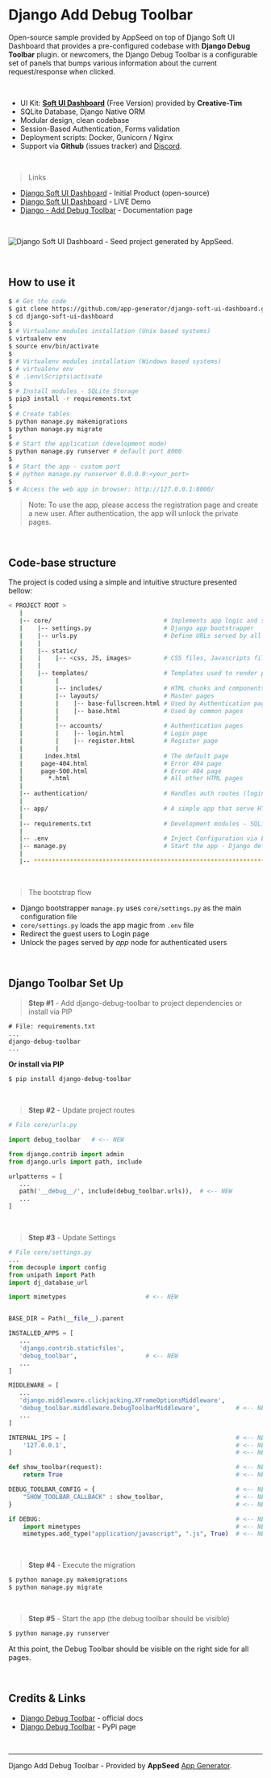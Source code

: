 # Django Add Debug Toolbar

Open-source sample provided by AppSeed on top of Django Soft UI Dashboard that provides a pre-configured codebase with **Django Debug Toolbar** plugin. or newcomers, the Django Debug Toolbar is a configurable set of panels that bumps various information about the current request/response when clicked.

<br />

- UI Kit: **[Soft UI Dashboard](https://bit.ly/2Q1uIfK)** (Free Version) provided by **Creative-Tim**
- SQLite Database, Django Native ORM
- Modular design, clean codebase
- Session-Based Authentication, Forms validation
- Deployment scripts: Docker, Gunicorn / Nginx
- Support via **Github** (issues tracker) and [Discord](https://discord.gg/fZC6hup).

<br />

> Links

- [Django Soft UI Dashboard](https://appseed.us/product/django-soft-ui-dashboard) - Initial Product (open-source)
- [Django Soft UI Dashboard](https://django-soft-ui-dashboard.appseed-srv1.com/) - LIVE Demo
- [Django - Add Debug Toolbar](https://docs.appseed.us/content/how-to/django-add-debug-toolbar) - Documentation page

<br />

![Django Soft UI Dashboard - Seed project generated by AppSeed.](https://user-images.githubusercontent.com/51070104/119937082-d5524080-bf92-11eb-83b2-19034824e934.png)

<br />

## How to use it

```bash
$ # Get the code
$ git clone https://github.com/app-generator/django-soft-ui-dashboard.git
$ cd django-soft-ui-dashboard
$
$ # Virtualenv modules installation (Unix based systems)
$ virtualenv env
$ source env/bin/activate
$
$ # Virtualenv modules installation (Windows based systems)
$ # virtualenv env
$ # .\env\Scripts\activate
$
$ # Install modules - SQLite Storage
$ pip3 install -r requirements.txt
$
$ # Create tables
$ python manage.py makemigrations
$ python manage.py migrate
$
$ # Start the application (development mode)
$ python manage.py runserver # default port 8000
$
$ # Start the app - custom port
$ # python manage.py runserver 0.0.0.0:<your_port>
$
$ # Access the web app in browser: http://127.0.0.1:8000/
```

> Note: To use the app, please access the registration page and create a new user. After authentication, the app will unlock the private pages.

<br />

## Code-base structure

The project is coded using a simple and intuitive structure presented bellow:

```bash
< PROJECT ROOT >
   |
   |-- core/                               # Implements app logic and serve the static assets
   |    |-- settings.py                    # Django app bootstrapper
   |    |-- urls.py                        # Define URLs served by all apps/nodes
   |    |
   |    |-- static/
   |    |    |-- <css, JS, images>         # CSS files, Javascripts files
   |    |
   |    |-- templates/                     # Templates used to render pages
   |         |
   |         |-- includes/                 # HTML chunks and components   |         |
   |         |-- layouts/                  # Master pages
   |         |    |-- base-fullscreen.html # Used by Authentication pages
   |         |    |-- base.html            # Used by common pages
   |         |
   |         |-- accounts/                 # Authentication pages
   |         |    |-- login.html           # Login page
   |         |    |-- register.html        # Register page
   |         |
   |      index.html                       # The default page
   |     page-404.html                     # Error 404 page
   |     page-500.html                     # Error 404 page
   |       *.html                          # All other HTML pages
   |
   |-- authentication/                     # Handles auth routes (login and register)
   |
   |-- app/                                # A simple app that serve HTML files
   |
   |-- requirements.txt                    # Development modules - SQLite storage
   |
   |-- .env                                # Inject Configuration via Environment
   |-- manage.py                           # Start the app - Django default start script
   |
   |-- ************************************************************************
```

<br />

> The bootstrap flow

- Django bootstrapper `manage.py` uses `core/settings.py` as the main configuration file
- `core/settings.py` loads the app magic from `.env` file
- Redirect the guest users to Login page
- Unlock the pages served by *app* node for authenticated users

<br />

## Django Toolbar Set Up

> **Step #1** - Add django-debug-toolbar to project dependencies or install via PIP

```txt
# File: requirements.txt
...
django-debug-toolbar
...
```

**Or install via PIP**

```bash
$ pip install django-debug-toolbar
```

<br />

> **Step #2** - Update project routes

```python
# File core/urls.py

import debug_toolbar   # <-- NEW                     

from django.contrib import admin
from django.urls import path, include  

urlpatterns = [
   ...
   path('__debug__/', include(debug_toolbar.urls)),  # <-- NEW
   ... 
]

```

<br />

> **Step #3** - Update Settings


```python
# File core/settings.py
...
from decouple import config
from unipath import Path
import dj_database_url

import mimetypes                      # <-- NEW


BASE_DIR = Path(__file__).parent

INSTALLED_APPS = [
   ... 
   'django.contrib.staticfiles',
   'debug_toolbar',                   # <-- NEW
   ...  
]

MIDDLEWARE = [
   ...
   'django.middleware.clickjacking.XFrameOptionsMiddleware',
   'debug_toolbar.middleware.DebugToolbarMiddleware',          # <-- NEW
   ...
]

INTERNAL_IPS = [                                               # <-- NEW
    '127.0.0.1',                                               # <-- NEW
]                                                              # <-- NEW

def show_toolbar(request):                                     # <-- NEW
    return True                                                # <-- NEW 

DEBUG_TOOLBAR_CONFIG = {                                       # <-- NEW
    "SHOW_TOOLBAR_CALLBACK" : show_toolbar,                    # <-- NEW
}                                                              # <-- NEW

if DEBUG:                                                      # <-- NEW
    import mimetypes                                           # <-- NEW          
    mimetypes.add_type("application/javascript", ".js", True)  # <-- NEW
```

<br />

> **Step #4** - Execute the migration 

```bash
$ python manage.py makemigrations
$ python manage.py migrate
```

<br />

> **Step #5** - Start the app (the debug toolbar should be visible)

```bash
$ python manage.py runserver
```

At this point, the Debug Toolbar should be visible on the right side for all pages. 

<br />

## Credits & Links

- [Django Debug Toolbar](https://django-debug-toolbar.readthedocs.io/en/latest/installation.html) - official docs
- [Django Debug Toolbar](https://pypi.org/project/django-debug-toolbar/) - PyPi page

<br />

---
Django Add Debug Toolbar - Provided by **AppSeed** [App Generator](https://appseed.us/app-generator).
